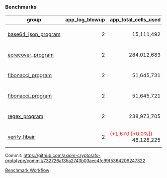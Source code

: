 ### Benchmarks
| group | app_log_blowup | app_total_cells_used | app_total_cycles | app_total_proof_time_ms | leaf_log_blowup | leaf_total_cells_used | leaf_total_cycles | leaf_total_proof_time_ms | instance | alloc |
|---|---|---|---|---|---|---|---|---|---|---|
| [ base64_json_program ](https://github.com/axiom-crypto/afs-prototype/blob/gh-pages/benchmarks/individual/base64_json-2-2-64cpu-linux-arm64-mimalloc.md) | <div style='text-align: right'> 2 </div>  | <div style='text-align: right'> 15,111,492 </div>  | <div style='text-align: right'> 217,347 </div>  | <span style='color: green'>(-2.0 [-0.1%])</span><div style='text-align: right'> 2,655.0 </div>  | <div style='text-align: right'> 2 </div>  | <span style='color: red'>(+13,320 [+0.0%])</span><div style='text-align: right'> 881,873,965 </div>  | <span style='color: red'>(+1,234 [+0.0%])</span><div style='text-align: right'> 6,776,256 </div>  | <span style='color: green'>(-366.0 [-0.7%])</span><div style='text-align: right'> 49,878.0 </div>  | 64cpu-linux-arm64 | mimalloc |
| [ ecrecover_program ](https://github.com/axiom-crypto/afs-prototype/blob/gh-pages/benchmarks/individual/ecrecover-2-2-64cpu-linux-arm64-mimalloc.md) | <div style='text-align: right'> 2 </div>  | <div style='text-align: right'> 284,012,683 </div>  | <div style='text-align: right'> 5,163,177 </div>  | <span style='color: green'>(-49.0 [-0.2%])</span><div style='text-align: right'> 26,493.0 </div>  | <div style='text-align: right'> - </div>  | <div style='text-align: right'> - </div>  | <div style='text-align: right'> - </div>  | <div style='text-align: right'> - </div>  | 64cpu-linux-arm64 | mimalloc |
| [ fibonacci_program ](https://github.com/axiom-crypto/afs-prototype/blob/gh-pages/benchmarks/individual/fibonacci-2-2-64cpu-linux-arm64-mimalloc.md) | <div style='text-align: right'> 2 </div>  | <div style='text-align: right'> 51,645,731 </div>  | <div style='text-align: right'> 1,500,219 </div>  | <span style='color: green'>(-43.0 [-0.6%])</span><div style='text-align: right'> 6,649.0 </div>  | <div style='text-align: right'> 2 </div>  | <span style='color: red'>(+18,880 [+0.0%])</span><div style='text-align: right'> 461,453,303 </div>  | <span style='color: red'>(+1,748 [+0.0%])</span><div style='text-align: right'> 3,510,015 </div>  | <span style='color: red'>(+182.0 [+0.5%])</span><div style='text-align: right'> 36,239.0 </div>  | 64cpu-linux-arm64 | mimalloc |
| [ fibonacci_program ](https://github.com/axiom-crypto/afs-prototype/blob/gh-pages/benchmarks/individual/fibonacci-2-2-64cpu-linux-x64-jemalloc.md) | <div style='text-align: right'> 2 </div>  | <div style='text-align: right'> 51,645,721 </div>  | <div style='text-align: right'> 1,500,219 </div>  | <span style='color: green'>(-105.0 [-1.4%])</span><div style='text-align: right'> 7,326.0 </div>  | <div style='text-align: right'> 2 </div>  | <span style='color: green'>(-1,770 [-0.0%])</span><div style='text-align: right'> 461,433,753 </div>  | <span style='color: green'>(-72 [-0.0%])</span><div style='text-align: right'> 3,508,305 </div>  | <span style='color: red'>(+69.0 [+0.2%])</span><div style='text-align: right'> 37,711.0 </div>  | 64cpu-linux-x64 | jemalloc |
| [ regex_program ](https://github.com/axiom-crypto/afs-prototype/blob/gh-pages/benchmarks/individual/regex-2-2-64cpu-linux-arm64-mimalloc.md) | <div style='text-align: right'> 2 </div>  | <div style='text-align: right'> 238,973,705 </div>  | <div style='text-align: right'> 4,190,904 </div>  | <span style='color: red'>(+180.0 [+0.7%])</span><div style='text-align: right'> 27,341.0 </div>  | <div style='text-align: right'> 2 </div>  | <div style='text-align: right'> 942,162,369 </div>  | <div style='text-align: right'> 7,311,878 </div>  | <span style='color: green'>(-407.0 [-0.6%])</span><div style='text-align: right'> 69,823.0 </div>  | 64cpu-linux-arm64 | mimalloc |
| [ verify_fibair ](https://github.com/axiom-crypto/afs-prototype/blob/gh-pages/benchmarks/individual/verify_fibair-2-2-64cpu-linux-arm64-mimalloc.md) | <div style='text-align: right'> 2 </div>  | <span style='color: red'>(+1,670 [+0.0%])</span><div style='text-align: right'> 48,128,225 </div>  | <span style='color: red'>(+69 [+0.0%])</span><div style='text-align: right'> 198,645 </div>  | <span style='color: red'>(+31.0 [+0.5%])</span><div style='text-align: right'> 5,713.0 </div>  | <div style='text-align: right'> - </div>  | <div style='text-align: right'> - </div>  | <div style='text-align: right'> - </div>  | <div style='text-align: right'> - </div>  | 64cpu-linux-arm64 | mimalloc |


Commit: https://github.com/axiom-crypto/afs-prototype/commit/732726af35a2743b03aec4fc99f5364209247322

[Benchmark Workflow](https://github.com/axiom-crypto/afs-prototype/actions/runs/12194627628)
